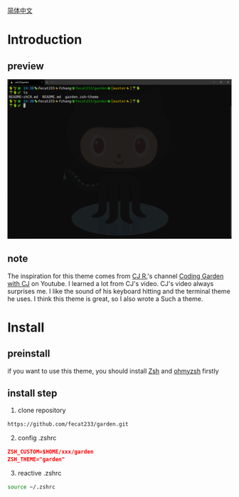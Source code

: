 [简体中文](README-zhCN.md)
# Introduction
## preview
<img src="./images/garden.png"/>

## note
The inspiration for this theme comes from [CJ R.](https://github.com/w3cj)'s channel [Coding Garden with CJ](https://www.youtube.com/channel/UCLNgu_OupwoeESgtab33CCw) on Youtube. I learned a lot from CJ's video. CJ's video always surprises me. I like the sound of his keyboard hitting and the terminal theme he uses. I think this theme is great, so I also wrote a Such a theme.
# Install
## preinstall
if you want to use this theme, you should install [Zsh](https://www.zsh.org/) and [ohmyzsh](https://github.com/ohmyzsh/ohmyzsh) firstly
## install step
1. clone repository
```bash
https://github.com/fecat233/garden.git
```
2. config .zshrc
```json
ZSH_CUSTOM=$HOME/xxx/garden
ZSH_THEME="garden"
```
3. reactive .zshrc
```bash
source ~/.zshrc
```
